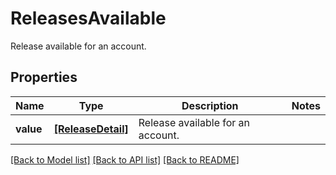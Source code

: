 # ReleasesAvailable

Release available for an account.

## Properties
Name | Type | Description | Notes
------------ | ------------- | ------------- | -------------
**value** | [**[ReleaseDetail]**](ReleaseDetail.md) | Release available for an account. | 

[[Back to Model list]](../README.md#documentation-for-models) [[Back to API list]](../README.md#documentation-for-api-endpoints) [[Back to README]](../README.md)


